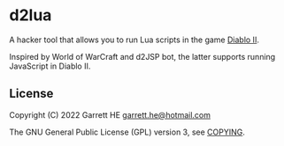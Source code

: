 # d2lua

A hacker tool that allows you to run Lua scripts in the game [Diablo II][1].

Inspired by World of WarCraft and d2JSP bot, the latter supports running
JavaScript in Diablo II.

## License

Copyright (C) 2022 Garrett HE <garrett.he@hotmail.com>

The GNU General Public License (GPL) version 3, see [COPYING](./COPYING).

[1]: https://us.shop.battle.net/en-us/product/diablo-ii